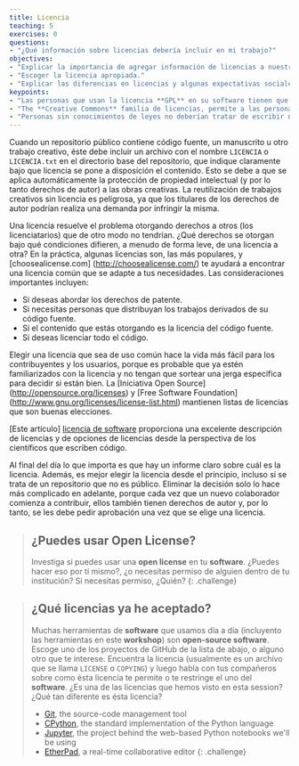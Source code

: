 ```yaml
---
title: Licencia
teaching: 5
exercises: 0
questions:
- "¿Qué información sobre licencias debería incluir en mi trabajo?"
objectives:
- "Explicar la importancia de agregar información de licencias a nuestro trabajo."
- "Escoger la licencia apropiada."
- "Explicar las diferencias en licencias y algunas expectativas sociales."
keypoints:
- "Las personas que usan la licencia **GPL** en su software tienen que asegurarse de que toda la estructura este debajo de esta licencia; muchas otras licencias no requieren de esto."
- "The **Creative Commons** familia de licencias, permite a las personas adaptarse a varios requerimientos y restricciones de atribución, la creación de trabajo derivado, compartir el trabajo, y comercialización."
- "Personas sin conocimientos de leyes no deberían tratar de escribir nuevas licencias desde cero."
---
```


Cuando un repositorio público contiene código fuente, un manuscrito u otro trabajo creativo, éste debe incluir un archivo con el nombre `LICENCIA` o `LICENCIA.txt` en el directorio base del repositorio, que indique claramente bajo que licencia se pone a  disposición el contenido. Esto se debe a que se aplica automáticamente la protección de propiedad intelectual (y por lo tanto derechos de autor) a las obras creativas. La reutilización de trabajos creativos sin licencia es peligrosa, ya que los titulares de los derechos de autor podrían realiza una demanda por infringir la misma.

Una licencia resuelve el problema otorgando derechos a otros (los licenciatarios) que de otro modo no tendrían. ¿Qué derechos se otorgan bajo qué condiciones difieren, a menudo de forma leve, de una licencia a otra? En la práctica, algunas licencias son, las más populares, y [choosealicense.com] (http://choosealicense.com/) te ayudará a encontrar una licencia común que se adapte a tus necesidades. Las consideraciones importantes incluyen:

* Si deseas abordar los derechos de patente.
* Si necesitas personas que distribuyan los trabajos derivados 
  de su código fuente.
* Si el contenido que estás otorgando es la licencia del código fuente.
* Si deseas licenciar todo el código.

Elegir una licencia que sea de uso común hace la vida más fácil para los 
contribuyentes y los usuarios, porque es probable que ya estén familiarizados con la 
licencia y no tengan que sortear una jerga específica para decidir si están bien.
La [Iniciativa Open Source] (http://opensource.org/licenses) y [Free Software Foundation] 
(http://www.gnu.org/licenses/license-list.html) mantienen listas de licencias que son buenas 
elecciones.

[Este artículo] [licencia de software] proporciona una excelente descripción de
licencias y de opciones de licencias desde la perspectiva de los científicos que
escriben código.

Al final del día lo que importa es que hay un informe claro sobre cuál es la licencia. Además, es mejor elegir la licencia desde el principio, incluso si se trata de un repositorio que no es público. Eliminar la decisión solo lo hace más complicado en adelante, porque cada vez que un nuevo colaborador comienza a contribuir, ellos también tienen derechos de autor y, por lo tanto, se les debe pedir aprobación una vez que se elige una licencia.

> ## ¿Puedes usar **Open License**?
>
> Investiga si puedes usar una **open license** en tu **software**.
> ¿Puedes hacer eso por tí mismo?,
> ¿o necesitas permiso de alguien dentro de tu institución?
> Si necesitas permiso, ¿Quién?
{: .challenge}

> ## ¿Qué licencias ya he aceptado?
>
> Muchas herramientas de **software** que usamos día a día (incluyento las herramientas en este **workshop**) son
> **open-source software**. Escoge uno de los proyectos de GitHub de la lista de abajo, o
> alguno otro que te interese. Encuentra la licencia (usualmente es un archivo que se llama `LICENSE` o
> `COPYING`) y luego habla con tus compañeros sobre como ésta licencia te permite o te restringe el uno del **software**. ¿Es una de las licencias que hemos visto en esta session?
> ¿Qué tan diferente es ésta licencia?
> - [Git](https://github.com/git/git), the source-code management tool
> - [CPython](https://github.com/python/cpython), the standard implementation of the Python language
> - [Jupyter](https://github.com/jupyter), the project behind the web-based Python notebooks we'll be using
> - [EtherPad](https://github.com/ether/etherpad-lite), a real-time collaborative editor
{: .challenge}

[licencia de software]: http://journals.plos.org/ploscompbiol/article?id=10.1371/journal.pcbi.1002598
